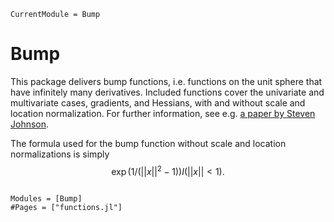 ```@meta
CurrentModule = Bump
```

# Bump

This package delivers bump functions, i.e. functions on the unit sphere that have infinitely many derivatives. Included functions cover the univariate and multivariate cases, gradients, and Hessians, with and without scale and location normalization.  For further information, see e.g. [a paper by Steven Johnson](https://arxiv.org/abs/1508.04376).

The formula used for the bump function without scale and location normalizations is simply
$$
  \exp( 1 / (||x||^2-1)) I(||x||<1).
$$

```@index
```

```@autodocs
Modules = [Bump]
#Pages = ["functions.jl"]
```


